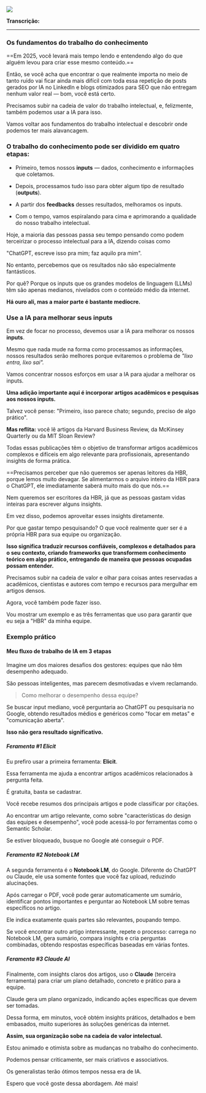 ![](https://www.youtube.com/watch?v=yqq_U2fxd2U)

**Transcrição:** 

---

### Os fundamentos do trabalho do conhecimento

==Em 2025, você levará mais tempo lendo e entendendo algo do que alguém levou para criar esse mesmo conteúdo.== 

Então, se você acha que encontrar o que realmente importa no meio de tanto ruído vai ficar ainda mais difícil com toda essa repetição de posts gerados por IA no LinkedIn e blogs otimizados para SEO que não entregam nenhum valor real — bom, você está certo. 

Precisamos subir na cadeia de valor do trabalho intelectual, e, felizmente, também podemos usar a IA para isso.

Vamos voltar aos fundamentos do trabalho intelectual e descobrir onde podemos ter mais alavancagem. 

### **O trabalho do conhecimento pode ser dividido em quatro etapas:**

- Primeiro, temos nossos **inputs** — dados, conhecimento e informações que coletamos.
    
- Depois, processamos tudo isso para obter algum tipo de resultado (**outputs**).
    
- A partir dos **feedbacks** desses resultados, melhoramos os inputs.
    
- Com o tempo, vamos espiralando para cima e aprimorando a qualidade do nosso trabalho intelectual.
    

Hoje, a maioria das pessoas passa seu tempo pensando como podem terceirizar o processo intelectual para a IA, dizendo coisas como 

"ChatGPT, escreve isso pra mim; faz aquilo pra mim". 

No entanto, percebemos que os resultados não são especialmente fantásticos. 

Por quê? Porque os inputs que os grandes modelos de linguagem (LLMs) têm são apenas medianos, nivelados com o conteúdo médio da internet. 

**Há ouro ali, mas a maior parte é bastante medíocre.**


### Use a IA para melhorar seus inputs

Em vez de focar no processo, devemos usar a IA para melhorar os nossos **inputs**. 

Mesmo que nada mude na forma como processamos as informações, nossos resultados serão melhores porque evitaremos o problema de *"lixo entra, lixo sai".* 

Vamos concentrar nossos esforços em usar a IA para ajudar a melhorar os inputs. 

**Uma adição importante aqui é incorporar artigos acadêmicos e pesquisas aos nossos inputs.**

Talvez você pense: "Primeiro, isso parece chato; segundo, preciso de algo prático". 

**Mas reflita:** você lê artigos da Harvard Business Review, da McKinsey Quarterly ou da MIT Sloan Review? 

Todas essas publicações têm o objetivo de transformar artigos acadêmicos complexos e difíceis em algo relevante para profissionais, apresentando insights de forma prática.

==Precisamos perceber que não queremos ser apenas leitores da HBR, porque lemos muito devagar. Se alimentarmos o arquivo inteiro da HBR para o ChatGPT, ele imediatamente saberá muito mais do que nós.== 

Nem queremos ser escritores da HBR, já que as pessoas gastam vidas inteiras para escrever alguns insights. 

Em vez disso, podemos aproveitar esses insights diretamente. 

Por que gastar tempo pesquisando? O que você realmente quer ser é a própria HBR para sua equipe ou organização. 

**Isso significa traduzir recursos confiáveis, complexos e detalhados para o seu contexto, criando frameworks que transformem conhecimento teórico em algo prático, entregando de maneira que pessoas ocupadas possam entender.**

Precisamos subir na cadeia de valor e olhar para coisas antes reservadas a acadêmicos, cientistas e autores com tempo e recursos para mergulhar em artigos densos. 

Agora, você também pode fazer isso. 

Vou mostrar um exemplo e as três ferramentas que uso para garantir que eu seja a "HBR" da minha equipe.

### Exemplo prático

#### Meu fluxo de trabalho de IA em 3 etapas

Imagine um dos maiores desafios dos gestores: equipes que não têm desempenho adequado. 

São pessoas inteligentes, mas parecem desmotivadas e vivem reclamando. 

> Como melhorar o desempenho dessa equipe?

Se buscar input mediano, você perguntaria ao ChatGPT ou pesquisaria no Google, obtendo resultados médios e genéricos como "focar em metas" e "comunicação aberta".

**Isso não gera resultado significativo.**

##### Feramenta #1 Elicit

Eu prefiro usar a primeira ferramenta: **Elicit**. 

Essa ferramenta me ajuda a encontrar artigos acadêmicos relacionados à pergunta feita. 

É gratuita, basta se cadastrar. 

Você recebe resumos dos principais artigos e pode classificar por citações.

Ao encontrar um artigo relevante, como sobre "características do design das equipes e desempenho", você pode acessá-lo por ferramentas como o Semantic Scholar. 

Se estiver bloqueado, busque no Google até conseguir o PDF.

##### Feramenta #2 **Notebook LM**

A segunda ferramenta é o **Notebook LM**, do Google. Diferente do ChatGPT ou Claude, ele usa somente fontes que você faz upload, reduzindo alucinações. 

Após carregar o PDF, você pode gerar automaticamente um sumário, identificar pontos importantes e perguntar ao Notebook LM sobre temas específicos no artigo. 

Ele indica exatamente quais partes são relevantes, poupando tempo.

Se você encontrar outro artigo interessante, repete o processo: carrega no Notebook LM, gera sumário, compara insights e cria perguntas combinadas, obtendo respostas específicas baseadas em várias fontes.

##### Feramenta #3 Claude AI

Finalmente, com insights claros dos artigos, uso o **Claude** (terceira ferramenta) para criar um plano detalhado, concreto e prático para a equipe. 

Claude gera um plano organizado, indicando ações específicas que devem ser tomadas.

Dessa forma, em minutos, você obtém insights práticos, detalhados e bem embasados, muito superiores às soluções genéricas da internet. 

**Assim, sua organização sobe na cadeia de valor intelectual.**

Estou animado e otimista sobre as mudanças no trabalho do conhecimento. 

Podemos pensar criticamente, ser mais criativos e associativos. 

Os generalistas terão ótimos tempos nessa era de IA.

Espero que você goste dessa abordagem. Até mais!

